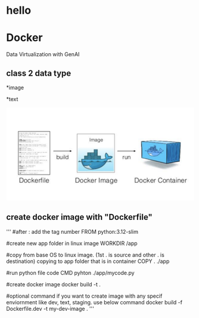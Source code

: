 # hello
# Docker
Data Virtualization with GenAI

## class 2 data type
*image

*text

![alt text](image-2.png)

## create docker image with "Dockerfile"

'''
#after : add the tag number
FROM python:3.12-slim

#create new app folder in linux image
WORKDIR /app

#copy from base OS to  linux image. (1st . is source and other . is destination) copying to app folder that is in container
COPY . ./app

#run python file code
CMD pyhton ./app/mycode.py

#create docker image 
docker build -t <my-dev-image> .

#optional command if you want to create image with any specif enviornment like dev, text, staging. use below command 
docker build -f Dockerfile.dev -t my-dev-image .
'''










































